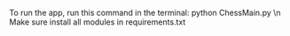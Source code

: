 To run the app, run this command in the terminal: python ChessMain.py \n
Make sure install all modules in requirements.txt
